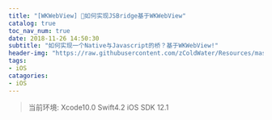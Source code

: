 ```yaml
---
title: "[WKWebView] 如何实现JSBridge基于WKWebView"
catalog: true
toc_nav_num: true
date: 2018-11-26 14:50:30
subtitle: "如何实现一个Native与Javascript的桥？基于WKWebView!"
header-img: "https://raw.githubusercontent.com/zColdWater/Resources/master/Images/away.jpg"
tags:
- iOS
catagories:
- iOS
---
```

> 当前环境: Xcode10.0 Swift4.2 iOS SDK 12.1



